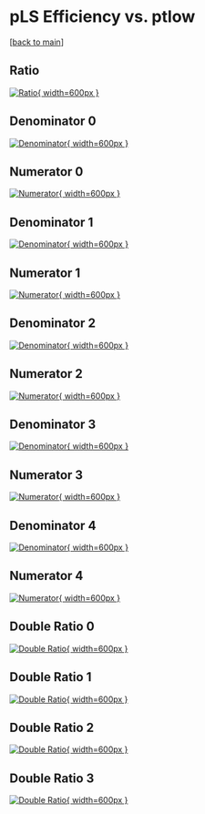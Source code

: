 # pLS Efficiency vs. ptlow

[[back to main](./)]



## Ratio

[![Ratio](../mtv/var/pLS_base_321_-1_eff_ptlow.png){ width=600px }](../mtv/var/pLS_base_321_-1_eff_ptlow.pdf)

## Denominator 0

[![Denominator](../mtv/den/pLS_base_321_-1_eff_ptlow_den0.png){ width=600px }](../mtv/den/pLS_base_321_-1_eff_ptlow_den0.pdf)

## Numerator 0

[![Numerator](../mtv/num/pLS_base_321_-1_eff_ptlow_num0.png){ width=600px }](../mtv/num/pLS_base_321_-1_eff_ptlow_num0.pdf)

## Denominator 1

[![Denominator](../mtv/den/pLS_base_321_-1_eff_ptlow_den1.png){ width=600px }](../mtv/den/pLS_base_321_-1_eff_ptlow_den1.pdf)

## Numerator 1

[![Numerator](../mtv/num/pLS_base_321_-1_eff_ptlow_num1.png){ width=600px }](../mtv/num/pLS_base_321_-1_eff_ptlow_num1.pdf)

## Denominator 2

[![Denominator](../mtv/den/pLS_base_321_-1_eff_ptlow_den2.png){ width=600px }](../mtv/den/pLS_base_321_-1_eff_ptlow_den2.pdf)

## Numerator 2

[![Numerator](../mtv/num/pLS_base_321_-1_eff_ptlow_num2.png){ width=600px }](../mtv/num/pLS_base_321_-1_eff_ptlow_num2.pdf)

## Denominator 3

[![Denominator](../mtv/den/pLS_base_321_-1_eff_ptlow_den3.png){ width=600px }](../mtv/den/pLS_base_321_-1_eff_ptlow_den3.pdf)

## Numerator 3

[![Numerator](../mtv/num/pLS_base_321_-1_eff_ptlow_num3.png){ width=600px }](../mtv/num/pLS_base_321_-1_eff_ptlow_num3.pdf)

## Denominator 4

[![Denominator](../mtv/den/pLS_base_321_-1_eff_ptlow_den4.png){ width=600px }](../mtv/den/pLS_base_321_-1_eff_ptlow_den4.pdf)

## Numerator 4

[![Numerator](../mtv/num/pLS_base_321_-1_eff_ptlow_num4.png){ width=600px }](../mtv/num/pLS_base_321_-1_eff_ptlow_num4.pdf)

## Double Ratio 0

[![Double Ratio](../mtv/ratio/pLS_base_321_-1_eff_ptlow_ratio0.png){ width=600px }](../mtv/ratio/pLS_base_321_-1_eff_ptlow_ratio0.pdf)

## Double Ratio 1

[![Double Ratio](../mtv/ratio/pLS_base_321_-1_eff_ptlow_ratio1.png){ width=600px }](../mtv/ratio/pLS_base_321_-1_eff_ptlow_ratio1.pdf)

## Double Ratio 2

[![Double Ratio](../mtv/ratio/pLS_base_321_-1_eff_ptlow_ratio2.png){ width=600px }](../mtv/ratio/pLS_base_321_-1_eff_ptlow_ratio2.pdf)

## Double Ratio 3

[![Double Ratio](../mtv/ratio/pLS_base_321_-1_eff_ptlow_ratio3.png){ width=600px }](../mtv/ratio/pLS_base_321_-1_eff_ptlow_ratio3.pdf)

